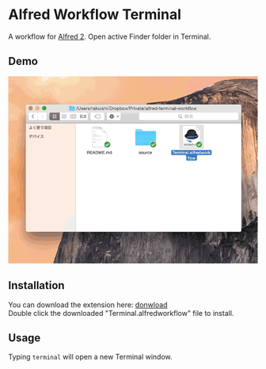 # Alfred Workflow Terminal

A workflow for [Alfred 2](http://www.alfredapp.com). Open active Finder folder in Terminal.

## Demo

![alfred-terminal-workflow](https://raw.githubusercontent.com/rakuishi/static/master/images/alfred-terminal-workflow.gif)

## Installation

You can download the extension here: [donwload](https://github.com/rakuishi/alfred-workflow-terminal/blob/master/Terminal.alfredworkflow)  
Double click the downloaded "Terminal.alfredworkflow" file to install.

## Usage

Typing `terminal` will open a new Terminal window.
